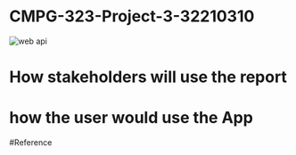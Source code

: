# CMPG-323-Project-3-32210310

![web api](https://user-images.githubusercontent.com/38375869/191209969-74caa68e-3ed2-4ee1-bd25-fd5d98a7b6ff.gif)

# How stakeholders will use the report

# how the user would use the App

#Reference
